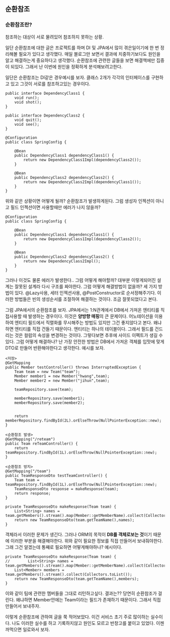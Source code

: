 ## 순환참조

### 순환참조란?
참조하는 대상이 서로 물려있어 참조하지 못하는 상황.

일단 순환참조에 대한 글은 프로젝트를 하며 DI 및 JPA에서 많이 겪은일이기에 한 번 정리해볼 필요가 있다고 생각했다. 매일 블로그만 보면서 결과에 치중하기보다도 원인을 알고 해결하는게 중요하다고 생각했다.
순환참조에 관련한 글들을 보면 해결책에만 집중이 되있다. 그래서 난 이번에 원인을 정확하게 분석해보려고한다.

일단은 순환참조는 DI같은 경우예시를 보자. 클래스 2개가 각각의 인터페이스를 구현하고 있고 그것이 서로를 참조하고있는 경우이다.

```
public interface DependencyClass1 {
    void run();
    void shot();
}

public interface DependencyClass2 {
    void quit();
    void see();
}

@Configuration
public class SpringConfig {

    @Bean
    public DependencyClass1 dependencyClass1() {
        return new DependencyClass1Impl(dependencyClass2());
    }

    @Bean
    public DependencyClass2 dependencyClass2() {
        return new DependencyClass2Impl(dependencyClass1());
    }
}
```

위와 같은 상황이면 어떻게 될까? 순환참조가 발생하게된다. 그럼 생성자 인젝션이 아니고 필드 인젝션이면 사용할때만 에러가 나지 않을까?

```
@Configuration
public class SpringConfig {

    @Bean
    public DependencyClass1 dependencyClass1() {
        return new DependencyClass1Impl(dependencyClass2());
    }

    @Bean
    public DependencyClass2 dependencyClass2() {
        return new DependencyClass2Impl();
    }
}
```

그러나 이것도 물론 에러가 발생한다.. 그럼 어떻게 해야할까? 대부분 이렇게되어진 설계는 잘못된 설계라 다시 구조를 짜야한다.
그럼 어떻게 해결방법이 없을까? 세 가지 방법이 있다. @Lazy사용, 세터 인젝션사용, @PostConstructor로 순서정해주기다.
이러한 방법들은 빈의 생성순서를 조절하여 해결하는 것이다. 조금 잘못되었다고 본다.

그럼 JPA에서의 순환참조를 보자. JPA에서는 1:N관계에서 DB에서 가져온 엔티티를 직접사용할 때 발생하는 경우이다. 이것은 **양방향 매핑**의 큰 문제이다.
어노테이션을 이용하여 엔티티 필드에서 직렬화를 무시해주는 방법도 있지만 그건 좋지않다고 본다. 왜냐하면 엔티티를 직접 건들기 때문이다.
엔티티는 하나의 테이블이다. 그래서 필드를 건드리는 것은 컬럼의 속성을 변경하는 것이다. 그렇다보면 추후에 사이드 이펙트가 생길 수 있다.
그럼 어떻게 해결하나? 난 가장 안전한 방법은 DB에서 가져온 객체를 입맛에 맞게 DTO로 만들어 반환해야한다고 생각한다.
예시를 보자.

````
<저장>
@GetMapping
public Member testController() throws InterruptedException {
    Team team = new Team("team");
    Member member1 = new Member("hwang",team);
    Member member2 = new Member("jihun",team);

    teamRepository.save(team);

    memberRepository.save(member1);
    memberRepository.save(member2);


    return memberRepository.findById(2L).orElseThrow(NullPointerException::new);
}

<순환참조 발생>
@GetMapping("/reteam")
public Team reTeamController() {
    return teamRepository.findById(1L).orElseThrow(NullPointerException::new);
}

<순환참조 방지>
@GetMapping("/team")
public TeamResponseDto testTeamController() {
    Team team = teamRepository.findById(1L).orElseThrow(NullPointerException::new);
    TeamResponseDto response = makeResponse(team);
    return response;
}

private TeamResponseDto makeResponse(Team team) {
    List<String> names = team.getMembers().stream().map(Member::getMemberName).collect(Collectors.toList());
    return new TeamResponseDto(team.getTeamName(),names);
}
````

객체라서 이러한 문제가 생긴다. 그러나 ORM의 목적이 **DB를 객체로보는 것**이기 때문에 이러한 부분을 해결해야한다.
위와 같이 필요한 정보를 직접 만들어서 보내줘야한다. 그래 그건 알겠는데 통쨰로 필요하면 어떻게해야하나?
예시이다.

```
private TeamResponseDto makeResponse(Team team) {
//        List<String> names = team.getMembers().stream().map(Member::getMemberName).collect(Collectors.toList());
    List<Member> members = team.getMembers().stream().collect(Collectors.toList());
    return new TeamResponseDto(team.getTeamName(),members);
}
```

이와 같이 팀에 관련한 멤버들을 그대로 리턴하고싶다. 결과는?? 당연히 순환참조가 걸린다. 왜냐하면 Member안에는 Team이라는 필드가 존재하기 때문이다.
그래서 직접 만들어서 보내주자.

이렇게 순환참조에 관하여 글을 쭉 적어보았다. 이건 서비스 초기 주로 많이하는 실수이다. 나도 이러한 실수를 하고 기록하지않고 원인도 모르고 반창고를 붙이고 있었다.
이젠 까먹으면 일로와서 보자.